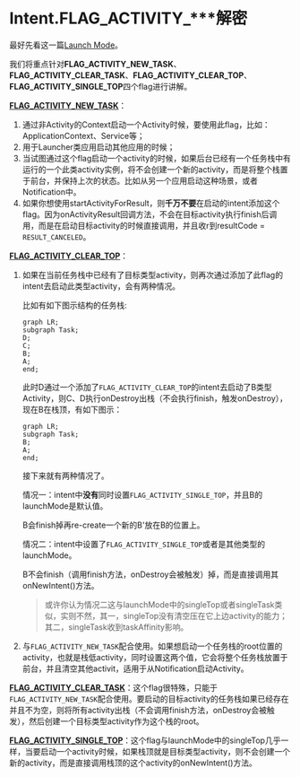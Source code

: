 # Intent.FLAG_ACTIVITY_***解密

最好先看这一篇[Launch Mode]({{$site.base_url}}/android/LaunchMode.html)。

我们将重点针对**FLAG_ACTIVITY_NEW_TASK**、**FLAG_ACTIVITY_CLEAR_TASK**、**FLAG_ACTIVITY_CLEAR_TOP**、**FLAG_ACTIVITY_SINGLE_TOP**四个flag进行讲解。



[**FLAG_ACTIVITY_NEW_TASK**](https://developer.android.com/reference/android/content/Intent#FLAG_ACTIVITY_NEW_TASK)：

1. 通过非Activity的Context启动一个Activity时候，要使用此flag，比如：ApplicationContext、Service等；
2. 用于Launcher类应用启动其他应用的时候；
3. 当试图通过这个flag启动一个activity的时候，如果后台已经有一个任务栈中有运行的一个此类activity实例，将不会创建一个新的activity，而是将整个栈置于前台，并保持上次的状态。比如从另一个应用启动这种场景，或者Notification中。
4. 如果你想使用startActivityForResult，则**千万不要**在启动的intent添加这个flag。因为onActivityResult回调方法，不会在目标activity执行finish后调用，而是在启动目标activity的时候直接调用，并且收r到resultCode = `RESULT_CANCELED`。

[**FLAG_ACTIVITY_CLEAR_TOP**](https://developer.android.com/reference/android/content/Intent#FLAG_ACTIVITY_CLEAR_TOP)：

1. 如果在当前任务栈中已经有了目标类型activity，则再次通过添加了此flag的intent去启动此类型activity，会有两种情况。

   比如有如下图示结构的任务栈:

   ```mermaid
   graph LR;
   subgraph Task;
   D;
   C;
   B;
   A;
   end;
   ```

   此时D通过一个添加了`FLAG_ACTIVITY_CLEAR_TOP`的intent去启动了B类型Activity，则C、D执行onDestroy出栈（不会执行finish，触发onDestroy），现在B在栈顶，有如下图示：

   ```mermaid
   graph LR;
   subgraph Task;
   B;
   A;
   end;
   ```

   接下来就有两种情况了。

   情况一：intent中**没有**同时设置`FLAG_ACTIVITY_SINGLE_TOP`，并且B的launchMode是默认值。

   B会finish掉再re-create一个新的B'放在B的位置上。

   情况二：intent中设置了`FLAG_ACTIVITY_SINGLE_TOP`或者是其他类型的launchMode。

   B不会finish（调用finish方法，onDestroy会被触发）掉，而是直接调用其onNewIntent()方法。

   > 或许你认为情况二这与launchMode中的singleTop或者singleTask类似，实则不然，其一，singleTop没有清空压在它上边activity的能力；其二，singleTask收到taskAffinity影响。

2. 与`FLAG_ACTIVITY_NEW_TASK`配合使用。如果想启动一个任务栈的root位置的activity，也就是栈低activity，同时设置这两个值，它会将整个任务栈放置于前台，并且清空其他activit，适用于从Notification启动Activity。

[**FLAG_ACTIVITY_CLEAR_TASK**](https://developer.android.com/reference/android/content/Intent#FLAG_ACTIVITY_CLEAR_TASK)：这个flag很特殊，只能于`FLAG_ACTIVITY_NEW_TASK`配合使用。要启动的目标activity的任务栈如果已经存在并且不为空，则将所有activity出栈（不会调用finish方法，onDestroy会被触发），然后创建一个目标类型activity作为这个栈的root。



[**FLAG_ACTIVITY_SINGLE_TOP**](https://developer.android.com/reference/android/content/Intent#FLAG_ACTIVITY_SINGLE_TOP)：这个flag与launchMode中的singleTop几乎一样，当要启动一个activity时候，如果栈顶就是目标类型activity，则不会创建一个新的activity，而是直接调用栈顶的这个activity的onNewIntent()方法。